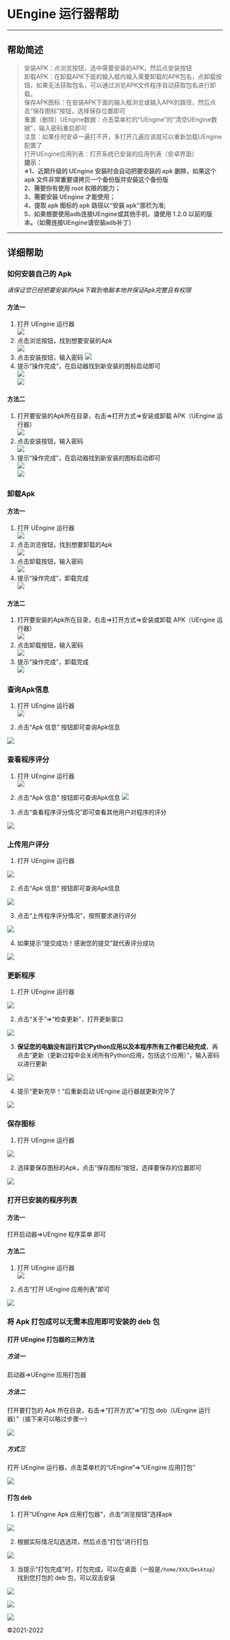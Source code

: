# UEngine 运行器帮助
---
## 帮助简述
> 安装APK：点浏览按钮，选中需要安装的APK，然后点安装按钮  
> 卸载APK：在卸载APK下面的输入框内输入需要卸载的APK包名，点卸载按钮，如果无法获取包名，可以通过浏览APK文件程序自动获取包名进行卸载。  
> 保存APK图标：在安装APK下面的输入框浏览或输入APK的路径，然后点击“保存图标”按钮，选择保存位置即可  
> 重置（删除）UEngine数据：点击菜单栏的“UEngine”的“清空UEngine数据”，输入密码重启即可  
> 注意：如果任何安卓一遍打不开，多打开几遍应该就可以重新加载UEngine配置了  
> 打开UEngine应用列表：打开系统已安装的应用列表（安卓界面）  
> **提示：**   
> **※1、近期升级的 UEngine 安装时会自动把要安装的 apk 删除，如果这个 apk 文件非常重要请拷贝一个备份版并安装这个备份版**   
> **2、需要你有使用 root 权限的能力；**  
> **3、需要安装 UEngine 才能使用；**  
> **4、提取 apk 图标的 apk 路径以“安装 apk”那栏为准;**  
> **5、如果想要使用adb连接UEngine或其他手机，请使用 1.2.0 以前的版本。（如需连接UEngine请安装adb补丁）**  

---
## 详细帮助
### 如何安装自己的 Apk
*请保证您已经把要安装的Apk下载到电脑本地并保证Apk完整且有权限*
#### 方法一
1. 打开 UEngine 运行器   
![](1-1-1.png)  
2. 点击浏览按钮，找到想要安装的Apk  
![](1-1-2.png)  
3. 点击安装按钮，输入密码
![](1-1-3.png)  
4. 提示“操作完成”，在启动器找到新安装的图标启动即可  
![](1-1-4.png)  
![](1-1-5.png)  
#### 方法二
1. 打开要安装的Apk所在目录，右击=>打开方式=>安装或卸载 APK（UEngine 运行器）  
![](1-2-1.png)  
2. 点击安装按钮，输入密码  
![](1-1-3.png)  
3. 提示“操作完成”，在启动器找到新安装的图标启动即可  
![](1-1-4.png)  
![](1-2-2.png)  

### 卸载Apk
#### 方法一
1. 打开 UEngine 运行器   
![](1-1-1.png)  
2. 点击浏览按钮，找到想要卸载的Apk  
![](1-1-2.png)  
3. 点击卸载按钮，输入密码  
![](1-1-3.png)  
4. 提示“操作完成”，卸载完成    
![](1-1-4.png)  
#### 方法二
1. 打开要安装的Apk所在目录，右击=>打开方式=>安装或卸载 APK（UEngine 运行器）  
![](1-2-1.png)  
2. 点击卸载按钮，输入密码  
![](1-1-3.png)  
3. 提示“操作完成”，卸载完成  
![](1-1-4.png)  

### 查询Apk信息
1. 打开 UEngine 运行器   
  ![](1-1-1.png) 

2. 点击“Apk 信息” 按钮即可查询Apk信息

  ![](1-3-1.png)

### 查看程序评分
1. 打开 UEngine 运行器   
  ![](1-1-1.png) 

2. 点击“Apk 信息” 按钮即可查询Apk信息
  ![](1-3-1.png)

3. 点击“查看程序评分情况”即可查看其他用户对程序的评分

  ![](1-4-1.png)

### 上传用户评分

1. 打开 UEngine 运行器   

  ![](1-1-1.png) 

2. 点击“Apk 信息” 按钮即可查询Apk信息

  ![](1-3-1.png)

3. 点击“上传程序评分情况”，按照要求进行评分

  ![](1-5-1.png)

4. 如果提示“提交成功！感谢您的提交”就代表评分成功

  ![](1-5-2.png)

### 更新程序

1. 打开 UEngine 运行器   

  ![](1-1-1.png)

2. 点击“关于”=>“检查更新”，打开更新窗口

  ![](1-6-1.png)

3. **保证您的电脑没有运行其它Python应用以及本程序所有工作都已经完成**，再点击“更新（更新过程中会关闭所有Python应用，包括这个应用）”，输入密码以进行更新

  ![](1-6-2.png)

4. 提示“更新完毕！”后重新启动 UEngine 运行器就更新完毕了

  ![](1-6-3.png)

### 保存图标

1. 打开 UEngine 运行器   

  ![](1-1-1.png)

2. 选择要保存图标的Apk，点击“保存图标”按钮，选择要保存的位置即可

  ![](1-7-1.png)

### 打开已安装的程序列表

#### 方法一

打开启动器=>UEngine 程序菜单 即可

#### 方法二

1. 打开 UEngine 运行器   
  ![](1-1-1.png)

2. 点击“打开 UEngine 应用列表”即可

  ![](1-8-1.png)

### 将 Apk 打包成可以无需本应用即可安装的 deb 包

#### 打开 UEngine 打包器的三种方法

##### 方法一

启动器=>UEngine 应用打包器

##### 方法二

打开要打包的 Apk 所在目录，右击=>“打开方式”=>“打包 deb（UEngine 运行器）”（接下来可以略过步骤一）

![](1-9-1.png)

##### 方式三

打开 UEngine 运行器，点击菜单栏的“UEngine”=>“UEngine 应用打包”

![](1-9-2.png)

#### 打包 deb

1. 打开“UEngine Apk 应用打包器”，点击“浏览按钮”选择apk

  ![](1-9-3.png)

2. 根据实际情况勾选选项，然后点击“打包”进行打包

  ![](1-9-4.png)

3. 当提示“打包完成”时，打包完成，可以在桌面（一般是`/home/XXX/Desktop`）找到您打包的 deb 包，可以双击安装

  ![](1-9-5.png)

  ![](1-9-6.png)

  ![](1-9-7.png)

           

        

        


     

     

     

  

  

  ©2021-2022